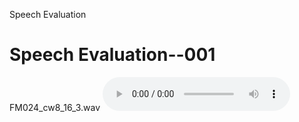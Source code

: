 Speech Evaluation

# Speech Evaluation--001
FM024_cw8_16_3.wav
<audio src="wavs/FM024_cw8_16_3.wav" controls preload>

